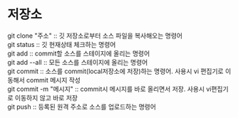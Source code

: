 # 저장소    
    

git clone "주소" :: 깃 저장소로부터 소스 파일을 복사해오는 명령어    
git status :: 깃 현재상태 체크하는 명령어    
git add :: commit할 소스를 스테이지에 올리는 명령어    
git add --all :: 모든 소스를 스테이지에 올리는 명령어    
git commit :: 소스를 commit(local저장소에 저장)하는 명령어. 사용시 vi 편집기로 이동해서 commit 메시지 작성    
git commit -m "메시지" :: commit시 메시지를 바로 올리면서 저장. 사용시 vi편집기로 이동하지 않고 바로 저장    
git push :: 등록된 원격 주소로 소스를 업로드하는 명령어     